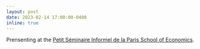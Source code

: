 ```yaml
---
layout: post
date: 2023-02-14 17:00:00-0400
inline: true
---
```


Prensenting at the <a href='https://www.parisschoolofeconomics.eu/fr/recherche-academique/vie-academique/seminaires/petit-seminaire-informel-de-la-paris-school-of-economics/'>Petit Séminaire Informel de la Paris School of Economics</a>.
